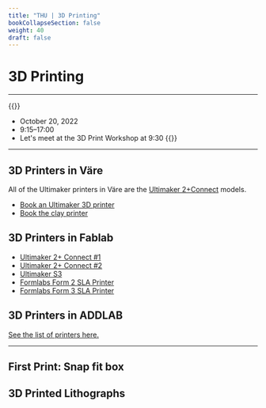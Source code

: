 ```yaml
---
title: "THU | 3D Printing"
bookCollapseSection: false
weight: 40
draft: false
---
```


# 3D Printing

---

{{<hint info>}}
- October 20, 2022
- 9:15–17:00
- Let's meet at the 3D Print Workshop at 9:30
{{</hint>}}

---

## 3D Printers in Väre

All of the Ultimaker printers in Väre are the [Ultimaker 2+Connect](https://ultimaker.com/3d-printers/ultimaker-2-plus-connect) models.

- [Book an Ultimaker 3D printer](https://mycourses.aalto.fi/mod/scheduler/view.php?id=578916)
- [Book the clay printer](https://mycourses.aalto.fi/mod/scheduler/view.php?id=859444)

## 3D Printers in Fablab

- [Ultimaker 2+ Connect #1](https://takeout.aalto.fi/614113)
- [Ultimaker 2+ Connect #2](https://takeout.aalto.fi/614114)
- [Ultimaker S3](https://takeout.aalto.fi/608284)
- [Formlabs Form 2 SLA Printer](https://takeout.aalto.fi/606023)
- [Formlabs Form 3 SLA Printer](https://takeout.aalto.fi/608231)

## 3D Printers in ADDLAB

[See the list of printers here.](https://www.aalto.fi/en/school-of-engineering/addlab-facilities)

---

## First Print: Snap fit box


## 3D Printed Lithographs

